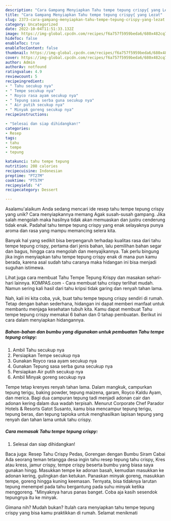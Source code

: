 ```yaml
---
description: "Cara Gampang Menyiapkan Tahu tempe tepung crispy{ yang Lezat"
title: "Cara Gampang Menyiapkan Tahu tempe tepung crispy{ yang Lezat"
slug: 2373-cara-gampang-menyiapkan-tahu-tempe-tepung-crispy-yang-lezat
category: Uncategorized
date: 2022-10-04T11:51:33.132Z
image: https://img-global.cpcdn.com/recipes/f6a757f5959beda6/680x482cq70/tahu-tempe-tepung-crispy-foto-resep-utama.jpg
hideToc: false
enableToc: true
enableTocContent: false
thumbnail: https://img-global.cpcdn.com/recipes/f6a757f5959beda6/680x482cq70/tahu-tempe-tepung-crispy-foto-resep-utama.jpg
cover: https://img-global.cpcdn.com/recipes/f6a757f5959beda6/680x482cq70/tahu-tempe-tepung-crispy-foto-resep-utama.jpg
author: Admin
authorAv: notfound
ratingvalue: 4.9
reviewcount: 5
recipeingredient:
- " Tahu secukup nya"
- " Tempe secukup nya"
- " Royco rasa ayam secukup nya"
- " Tepung sasa serba guna secukup nya"
- " Air putih secukup nya"
- " Minyak goreng secukup nya"
recipeinstructions:

- "Selesai dan siap dihidangkan!"
categories:
- Resep
tags:
- tahu
- tempe
- tepung

katakunci: tahu tempe tepung 
nutrition: 208 calories
recipecuisine: Indonesian
preptime: "PT27M"
cooktime: "PT57M"
recipeyield: "4"
recipecategory: Dessert

---
```



Asalamu'alaikum Anda sedang mencari ide resep tahu tempe tepung crispy yang unik? Cara menyiapkannya memang Agak susah-susah gampang. Jika salah mengolah maka hasilnya tidak akan memuaskan dan justru cenderung tidak enak. Padahal tahu tempe tepung crispy yang enak selayaknya punya aroma dan rasa yang mampu memancing selera kita.


Banyak hal yang sedikit bisa berpengaruh terhadap kualitas rasa dari tahu tempe tepung crispy, pertama dari jenis bahan, lalu pemilihan bahan segar dan bagus, hingga cara mengolah dan menyajikannya. Tak perlu bingung jika ingin menyiapkan tahu tempe tepung crispy enak di mana pun kamu berada, karena asal sudah tahu caranya maka hidangan ini bisa menjadi suguhan istimewa.

Lihat juga cara membuat Tahu Tempe Tepung Krispy dan masakan sehari-hari lainnya. KOMPAS.com - Cara membuat tahu crispy terlihat mudah. Namun sering kali hasil dari tahu kripsi tidak garing dan renyah tahan lama.


Nah, kali ini kita coba, yuk, buat tahu tempe tepung crispy sendiri di rumah. Tetap dengan bahan sederhana, hidangan ini dapat memberi manfaat untuk membantu menjaga kesehatan tubuh kita. Kamu dapat membuat Tahu tempe tepung crispy memakai 6 bahan dan 0 tahap pembuatan. Berikut ini cara dalam menyiapkan hidangannya.

<!--inarticleads1-->

##### Bahan-bahan dan bumbu yang digunakan untuk pembuatan Tahu tempe tepung crispy:

1. Ambil  Tahu secukup nya
1. Persiapkan  Tempe secukup nya
1. Gunakan  Royco rasa ayam secukup nya
1. Gunakan  Tepung sasa serba guna secukup nya
1. Persiapkan  Air putih secukup nya
1. Ambil  Minyak goreng secukup nya


Tempe tetap krenyes renyah tahan lama. Dalam mangkuk, campurkan tepung terigu, baking powder, tepung maizena, garam, Royco Kaldu Ayam, dan merica. Bagi dua campuran tepung tadi menjadi adonan cair dan adonan kering dalam dua wadah terpisah. Menurut Corporate Chef Parador Hotels &amp; Resorts Gatot Susanto, kamu bisa mencampur tepung terigu, tepung beras, dan tepung tapioka untuk menghasilkan lapisan tepung yang renyah dan tahan lama untuk tahu crispy. 

<!--inarticleads2-->

##### Cara memasak Tahu tempe tepung crispy:


1. Selesai dan siap dihidangkan!

Baca juga: Resep Tahu Crispy Pedas, Gorengan dengan Bumbu Siram Cabai Ada seorang teman tetangga desa ingin tahu resep tepung tahu crispy, Kres atau kress, jamur crispy, tempe crispy beserta bumbu yang biasa saya gunakan hingg. Masukkan tempe ke adonan basah, kemudian masukkan ke adonan kering, gulingkan dan ketukan. Panaskan minyak goreng, masukkan tempe, goreng hingga kuning keemasan. Ternyata, bisa tidaknya larutan tepung menempel pada tahu bergantung pada suhu minyak ketika menggoreng. &#34;Minyaknya harus panas banget. Coba aja kasih sesendok tepungnya itu ke minyak. 

Gimana nih? Mudah bukan? Itulah cara menyiapkan tahu tempe tepung crispy yang bisa kamu praktikkan di rumah. Selamat menikmati

